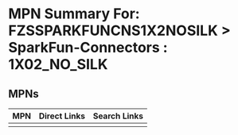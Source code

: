 



# MPN Summary For: FZSSPARKFUNCNS1X2NOSILK > SparkFun-Connectors : 1X02_NO_SILK

## MPNs
  

|MPN|Direct Links|Search Links|
| :--- | :--- | :--- |
||||
